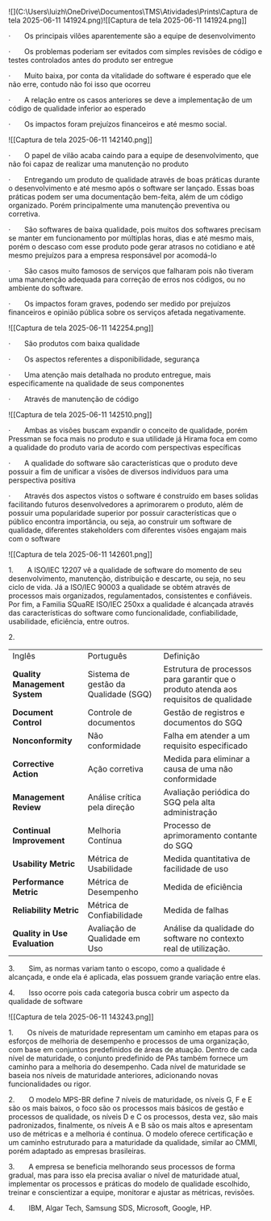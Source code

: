 ![](C:\Users\luizh\OneDrive\Documentos\TMS\Atividades\Prints\Captura de tela 2025-06-11 141924.png)![[Captura de tela 2025-06-11 141924.png]]

 ·       Os principais vilões aparentemente são a equipe de desenvolvimento

·       Os problemas poderiam ser evitados com simples revisões de código e testes controlados antes do produto ser entregue

·       Muito baixa, por conta da vitalidade do software é esperado que ele não erre, contudo não foi isso que ocorreu

·       A relação entre os casos anteriores se deve a implementação de um código de qualidade inferior ao esperado

·       Os impactos foram prejuízos financeiros e até mesmo social.

![[Captura de tela 2025-06-11 142140.png]]

·       O papel de vilão acaba caindo para a equipe de desenvolvimento, que não foi capaz de realizar uma manutenção no produto

·       Entregando um produto de qualidade através de boas práticas durante o desenvolvimento e até mesmo após o software ser lançado. Essas boas práticas podem ser uma documentação bem-feita, além de um código organizado. Porém principalmente uma manutenção preventiva ou corretiva.

·       São softwares de baixa qualidade, pois muitos dos softwares precisam se manter em funcionamento por múltiplas horas, dias e até mesmo mais, porém o descaso com esse produto pode gerar atrasos no cotidiano e até mesmo prejuízos para a empresa responsável por acomodá-lo

·       São casos muito famosos de serviços que falharam pois não tiveram uma manutenção adequada para correção de erros nos códigos, ou no ambiente do software.

·       Os impactos foram graves, podendo ser medido por prejuízos financeiros e opinião pública sobre os serviços afetada negativamente.

![[Captura de tela 2025-06-11 142254.png]]

·       São produtos com baixa qualidade

·       Os aspectos referentes a disponibilidade, segurança

·       Uma atenção mais detalhada no produto entregue, mais especificamente na qualidade de seus componentes

·       Através de manutenção de código

![[Captura de tela 2025-06-11 142510.png]]

·       Ambas as visões buscam expandir o conceito de qualidade, porém Pressman se foca mais no produto e sua utilidade já Hirama foca em como a qualidade do produto varia de acordo com perspectivas específicas

·       A qualidade do software são características que o produto deve possuir a fim de unificar a visões de diversos indivíduos para uma perspectiva positiva

·       Através dos aspectos vistos o software é construído em bases solidas facilitando futuros desenvolvedores a aprimorarem o produto, além de possuir uma popularidade superior por possuir características que o público encontra importância, ou seja, ao construir um software de qualidade, diferentes stakeholders com diferentes visões engajam mais com o software

![[Captura de tela 2025-06-11 142601.png]]

1.       A ISO/IEC 12207 vê a qualidade de software do momento de seu desenvolvimento, manutenção, distribuição e descarte, ou seja, no seu ciclo de vida. Já a ISO/IEC 90003 a qualidade se obtém através de processos mais organizados, regulamentados, consistentes e confiáveis. Por fim, a Familia SQuaRE ISO/IEC 250xx a qualidade é alcançada através das características do software como funcionalidade, confiabilidade, usabilidade, eficiência, entre outros.

2.        

|   |   |   |
|---|---|---|
|Inglês|Português|Definição|
|**Quality Management System**|Sistema de gestão da Qualidade (SGQ)|Estrutura de processos para garantir que o produto atenda aos requisitos de qualidade|
|**Document Control**|Controle de documentos|Gestão de registros e documentos do SGQ|
|**Nonconformity**|Não conformidade|Falha em atender a um requisito especificado|
|**Corrective Action**|Ação corretiva|Medida para eliminar a causa de uma não conformidade|
|**Management Review**|Análise crítica pela direção|Avaliação periódica do SGQ pela alta administração|
|**Continual Improvement**|Melhoria Contínua|Processo de aprimoramento contante do SGQ|
|**Usability Metric**|Métrica de Usabilidade|Medida quantitativa de facilidade de uso|
|**Performance Metric**|Métrica de Desempenho|Medida de eficiência|
|**Reliability Metric**|Métrica de Confiabilidade|Medida de falhas|
|**Quality in Use Evaluation**|Avaliação de Qualidade em Uso|Análise da qualidade do software no contexto real de utilização.|

3.       Sim, as normas variam tanto o escopo, como a qualidade é alcançada, e onde ela é aplicada, elas possuem grande variação entre elas.

4.       Isso ocorre pois cada categoria busca cobrir um aspecto da qualidade de software

![[Captura de tela 2025-06-11 143243.png]]

1.       Os níveis de maturidade representam um caminho em etapas para os esforços de melhoria de desempenho e processos de uma organização, com base em conjuntos predefinidos de áreas de atuação. Dentro de cada nível de maturidade, o conjunto predefinido de PAs também fornece um caminho para a melhoria do desempenho. Cada nível de maturidade se baseia nos níveis de maturidade anteriores, adicionando novas funcionalidades ou rigor.

2.       O modelo MPS-BR define 7 níveis de maturidade, os níveis G, F e E são os mais baixos, o foco são os processos mais básicos de gestão e processos de qualidade, os níveis D e C os processos, desta vez, são mais padronizados, finalmente, os níveis A e B são os mais altos e apresentam uso de métricas e a melhoria é contínua. O modelo oferece certificação e um caminho estruturado para a maturidade da qualidade, similar ao CMMI, porém adaptado as empresas brasileiras.

3.       A empresa se beneficia melhorando seus processos de forma gradual, mas para isso ela precisa avaliar o nível de maturidade atual, implementar os processos e práticas do modelo de qualidade escolhido, treinar e conscientizar a equipe, monitorar e ajustar as métricas, revisões.

4.       IBM, Algar Tech, Samsung SDS, Microsoft, Google, HP.